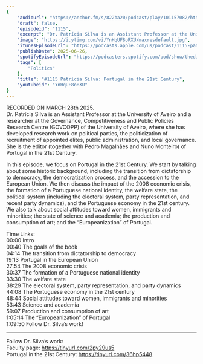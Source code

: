 ```yaml
---
{
	"audiourl": "https://anchor.fm/s/822ba20/podcast/play/101157082/https%3A%2F%2Fd3ctxlq1ktw2nl.cloudfront.net%2Fstaging%2F2025-3-11%2Fdda6bfb0-bbb4-ec9e-e7ef-62e840c131e2.m4a",
	"draft": false,
	"episodeid": "1115",
	"excerpt": "Dr. Patrícia Silva is an Assistant Professor at the University of Aveiro and a researcher at the Governance, Competitiveness and Public Policies Research Centre (GOVCOPP) of the University of Aveiro, where she has developed research work on political parties, the politicization of recruitment of appointed elites, public administration, and local governance. She is the editor (together with Pedro Magalhães and Nuno Monteiro) of Portugal in the 21st Century.",
	"image": "https://i.ytimg.com/vi/YnHqUF8oRXU/maxresdefault.jpg",
	"itunesEpisodeUrl": "https://podcasts.apple.com/us/podcast/1115-patr%C3%ADcia-silva-portugal-in-the-21st-century/id1451347236?i=1000714695266&uo=4",
	"publishDate": 2025-06-26,
	"spotifyEpisodeUrl": "https://podcasters.spotify.com/pod/show/thedissenter/episodes/1115-Patrcia-Silva-Portugal-in-the-21st-Century-e31dioq",
	"tags": [
		"Politics"
	],
	"title": "#1115 Patrícia Silva: Portugal in the 21st Century",
	"youtubeid": "YnHqUF8oRXU"
}
---
```

RECORDED ON MARCH 28th 2025.  
Dr. Patrícia Silva is an Assistant Professor at the University of Aveiro and a researcher at the Governance, Competitiveness and Public Policies Research Centre (GOVCOPP) of the University of Aveiro, where she has developed research work on political parties, the politicization of recruitment of appointed elites, public administration, and local governance. She is the editor (together with Pedro Magalhães and Nuno Monteiro) of Portugal in the 21st Century.

In this episode, we focus on Portugal in the 21st Century. We start by talking about some historic background, including the transition from dictatorship to democracy, the democratization process, and the accession to the European Union. We then discuss the impact of the 2008 economic crisis, the formation of a Portuguese national identity, the welfare state, the political system (including the electoral system, party representation, and recent party dynamics), and the Portuguese economy in the 21st century. We also talk about social attitudes toward women, immigrants and minorities; the state of science and academia; the production and consumption of art; and the “Europeanization” of Portugal.

Time Links:  
<time>00:00</time> Intro  
<time>00:40</time> The goals of the book  
<time>04:14</time> The transition from dictatorship to democracy  
<time>19:13</time> Portugal in the European Union  
<time>27:54</time> The 2008 economic crisis  
<time>30:37</time> The formation of a Portuguese national identity  
<time>33:30</time> The welfare state  
<time>38:29</time> The electoral system, party representation, and party dynamics  
<time>44:08</time> The Portuguese economy in the 21st century  
<time>48:44</time> Social attitudes toward women, immigrants and minorities  
<time>53:43</time> Science and academia  
<time>59:07</time> Production and consumption of art  
<time>1:05:14</time> The “Europeanization” of Portugal  
<time>1:09:50</time> Follow Dr. Silva’s work!

---

Follow Dr. Silva’s work:  
Faculty page: https://tinyurl.com/2py29us5  
Portugal in the 21st Century: https://tinyurl.com/36hp5448

